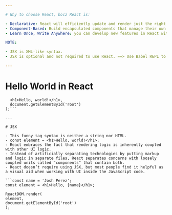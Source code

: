 ```yaml
---

# Why to choose React, bocz React is:

- Declarative: React will efficiently update and render just the right components when your data changes. Declarative views make your code more predictable and easier to debug.
- Component-Based: Build encapsulated components that manage their own state, then compose them to make complex UIs.
- Learn Once, Write Anywhere: you can develop new features in React without rewriting existing code.

NOTE:

- JSX is XML-like syntax.
- JSX is optional and not required to use React. ==> Use Babel REPL to see the raw JavaScript code produced by the JSX compilation

---
```


# Hello World in React

````ReactDOM.render(
  <h1>Hello, world!</h1>,
  document.getElementById('root')
);```

---

# JSX

- This funny tag syntax is neither a string nor HTML.
- const element = <h1>Hello, world!</h1>;
- React embraces the fact that rendering logic is inherently coupled with other UI logic.
- Instead of artificially separating technologies by putting markup and logic in separate files, React separates concerns with loosely coupled units called “components” that contain both.
- React doesn’t require using JSX, but most people find it helpful as a visual aid when working with UI inside the JavaScript code.

```const name = 'Josh Perez';
const element = <h1>Hello, {name}</h1>;

ReactDOM.render(
element,
document.getElementById('root')
);
````

